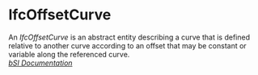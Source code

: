 IfcOffsetCurve
==============
An _IfcOffsetCurve_ is an abstract entity describing a curve that is defined
relative to another curve according to an offset that may be constant or
variable along the referenced curve.  
[ _bSI
Documentation_](https://standards.buildingsmart.org/IFC/DEV/IFC4_2/FINAL/HTML/schema/ifcgeometryresource/lexical/ifcoffsetcurve.htm)


